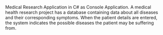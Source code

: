 Medical Research Application in C# as Console Application.
A medical health research project has a database containing data about all diseases and their corresponding symptoms. When the patient details are entered, the system indicates the possible diseases the patient may be suffering from.



